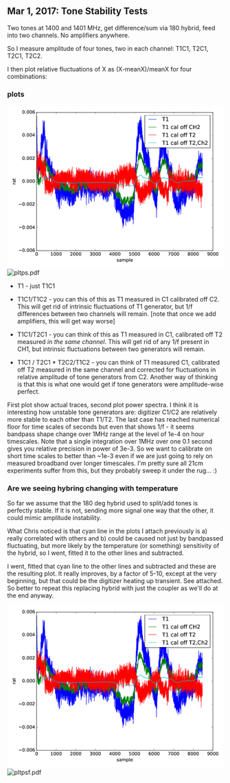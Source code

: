 ## Mar 1, 2017: Tone Stability Tests

Two tones at 1400 and 1401 MHz, get difference/sum via 180 hybrid, feed
into two channels. No amplifiers anywhere.

So I measure amplitude of four tones, two in each channel: T1C1, T2C1, T2C1, T2C2.

I then plot relative fluctuations of X as (X-meanX)/meanX for four
combinations:

### plots

![pltr.pdf](./pltr.pdf.png)
![pltps.pdf](./plps.pdf.png)



 * T1 - just T1C1

 * T1C1/T1C2 - you can this of this as T1 measured in C1 calibrated off
C2. This will get rid of intrinsic fluctuations of T1 generator, but 1/f
differences between two channels will remain. [note that once we add
amplifiers, this will get way worse]

 * T1C1/T2C1 - you can think of this as T1 measured in C1, calibrated off
T2 measured *in the same channel*. This will get rid of any 1/f present
in CH1, but intrinsic fluctuations between two generators will remain.

 * T1C1 / T2C1 * T2C2/T1C2 - you can think of T1 measured C1, calibrated
off T2 measured in the same channel and corrected for fluctuations in
relative amplitude of tone generators from C2. Another way of thinking
is that this is what one would get if tone generators were
amplitude-wise perfect.

First plot show actual traces, second plot power spectra. I think it is
interesting how unstable tone generators are: digitizer C1/C2 are
relatively more stable to each other than T1/T2. The last case has
reached numerical floor for time scales of seconds but even that shows
1/f - it seems bandpass shape change over 1MHz range at the level of
1e-4 on hour timescales. Note that a single integration over 1MHz over
one 0.1 second gives you relative precision in power of 3e-3. So we want
to calibrate on short time scales to better than ~1e-3 even if we are
just going to rely on measured broadband over longer timescales. I'm
pretty sure all 21cm experiments suffer from this, but they probably
sweep it under the rug... :)


###  Are we seeing hybring changing with temperature

So far we assume that the 180 deg hybrid used to split/add tones is
perfectly stable. If it is not, sending more signal one way that the
other, it could mimic amplitude instability.

What Chris noticed is that cyan line in the plots I attach previously is
a) really correlated with others and b) could be caused not just by
bandpassed fluctuating, but more likely by the temperature (or
something) sensitivity of the hybrid, so I went, fitted it to the other
lines and subtracted.

I went, fitted that cyan line to the other lines and subtracted and
these are the resulting plot. It really improves, by a factor of 5-10,
except at the very beginning, but that could be the digitizer heating
up transient. See attached. So better to repeat this replacing hybrid
with just the coupler as we'll do at the end anyway.

![pltrf.pdf](./pltr.pdf.png)
![pltpsf.pdf](./plps.pdf.png)

